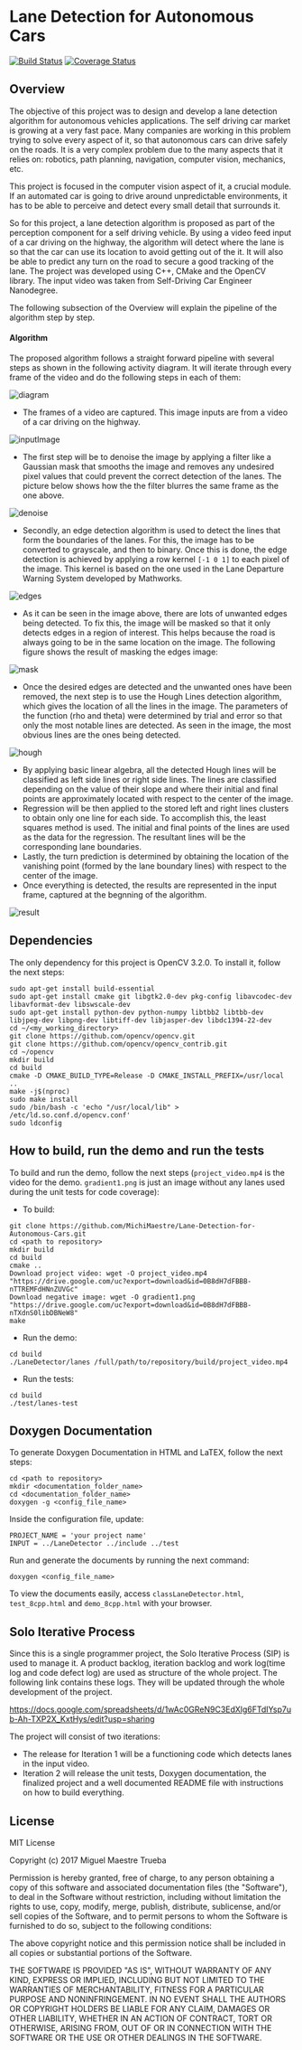 # Lane Detection for Autonomous Cars
[![Build Status](https://travis-ci.org/MichiMaestre/Lane-Detection-for-Autonomous-Cars.svg?branch=master)](https://travis-ci.org/MichiMaestre/Lane-Detection-for-Autonomous-Cars)
[![Coverage Status](https://coveralls.io/repos/github/MichiMaestre/Lane-Detection-for-Autonomous-Cars/badge.svg?branch=master)](https://coveralls.io/github/MichiMaestre/Lane-Detection-for-Autonomous-Cars?branch=master)

## Overview
The objective of this project was to design and develop a lane detection algorithm for autonomous vehicles applications. The self driving car market is growing at a very fast pace. Many companies are working in this problem trying to solve every aspect of it, so that autonomous cars can drive safely on the roads. It is a very complex problem due to the many aspects that it relies on: robotics, path planning, navigation, computer vision, mechanics, etc.

This project is focused in the computer vision aspect of it, a crucial module. If an automated car is going to drive around unpredictable environments, it has to be able to perceive and detect every small detail that surrounds it.

So for this project, a lane detection algorithm is proposed as part of the perception component for a self driving vehicle. By using a video feed input of a car driving on the highway, the algorithm will detect where the lane is so that the car can use its location to avoid getting out of the it. It will also be able to predict any turn on the road to secure a good tracking of the lane. 
The project was developed using C++, CMake and the OpenCV library. The input video was taken from Self-Driving Car Engineer Nanodegree. 

The following subsection of the Overview will explain the pipeline of the algorithm step by step. 

#### Algorithm
The proposed algorithm follows a straight forward pipeline with several steps as shown in the following activity diagram. It will iterate through every frame of the video and do the following steps in each of them:

![diagram](https://github.com/MichiMaestre/Lane-Detection-for-Autonomous-Cars/blob/master/UML/initial/Activity_UML.png)

* The frames of a video are captured. This image inputs are from a video of a car driving on the highway.

![inputImage](https://github.com/MichiMaestre/Lane-Detection-for-Autonomous-Cars/blob/master/images/inputImage.png)

* The first step will be to denoise the image by applying a filter like a Gaussian mask that smooths the image and removes any undesired pixel values that could prevent the correct detection of the lanes. The picture below shows how the the filter blurres the same frame as the one above.

![denoise](https://github.com/MichiMaestre/Lane-Detection-for-Autonomous-Cars/blob/master/images/denoise.png) 

* Secondly, an edge detection algorithm is used to detect the lines that form the boundaries of the lanes. For this, the image has to be converted to grayscale, and then to binary. Once this is done, the edge detection is achieved by applying a row kernel `[-1 0 1]` to each pixel of the image. This kernel is based on the one used in the Lane Departure Warning System developed by Mathworks.

![edges](https://github.com/MichiMaestre/Lane-Detection-for-Autonomous-Cars/blob/master/images/edges.png)

* As it can be seen in the image above, there are lots of unwanted edges being detected. To fix this, the image will be masked so that it only detects edges in a region of interest. This helps because the road is always going to be in the same location on the image. The following figure shows the result of masking the edges image:

![mask](https://github.com/MichiMaestre/Lane-Detection-for-Autonomous-Cars/blob/master/images/mask.png)

* Once the desired edges are detected and the unwanted ones have been removed, the next step is to use the Hough Lines detection algorithm, which gives the location of all the lines in the image. The parameters of the function (rho and theta) were determined by trial and error so that only the most notable lines are detected. As seen in the image, the most obvious lines are the ones being detected.

![hough](https://github.com/MichiMaestre/Lane-Detection-for-Autonomous-Cars/blob/master/images/hough.png)

* By applying basic linear algebra, all the detected Hough lines will be classified as left side lines or right side lines. The lines are classified depending on the value of their slope and where their initial and final points are approximately located with respect to the center of the image.
* Regression will be then applied to the stored left and right lines clusters to obtain only one line for each side. To accomplish this, the least squares method is used. The initial and final points of the lines are used as the data for the regression. The resultant lines will be the corresponding lane boundaries.
* Lastly, the turn prediction is determined by obtaining the location of the vanishing point (formed by the lane boundary lines) with respect to the center of the image.
* Once everything is detected, the results are represented in the input frame, captured at the begnning of the algorithm.

![result](https://github.com/MichiMaestre/Lane-Detection-for-Autonomous-Cars/blob/master/images/Final.png) 

## Dependencies
The only dependency for this project is OpenCV 3.2.0. To install it, follow the next steps:

```
sudo apt-get install build-essential
sudo apt-get install cmake git libgtk2.0-dev pkg-config libavcodec-dev libavformat-dev libswscale-dev
sudo apt-get install python-dev python-numpy libtbb2 libtbb-dev libjpeg-dev libpng-dev libtiff-dev libjasper-dev libdc1394-22-dev
cd ~/<my_working_directory>
git clone https://github.com/opencv/opencv.git
git clone https://github.com/opencv/opencv_contrib.git
cd ~/opencv
mkdir build
cd build
cmake -D CMAKE_BUILD_TYPE=Release -D CMAKE_INSTALL_PREFIX=/usr/local ..
make -j$(nproc)
sudo make install
sudo /bin/bash -c 'echo "/usr/local/lib" > /etc/ld.so.conf.d/opencv.conf'
sudo ldconfig
```

## How to build, run the demo and run the tests
To build and run the demo, follow the next steps (`project_video.mp4` is the video for the demo. `gradient1.png` is just an image without any lanes used during the unit tests for code coverage):

* To build:
```
git clone https://github.com/MichiMaestre/Lane-Detection-for-Autonomous-Cars.git
cd <path to repository>
mkdir build
cd build
cmake ..
Download project video: wget -O project_video.mp4 "https://drive.google.com/uc?export=download&id=0B8dH7dFBBB-nTTREMFdHNnZUVGc"
Download negative image: wget -O gradient1.png "https://drive.google.com/uc?export=download&id=0B8dH7dFBBB-nTXdnS0libDBNeW8"
make
```
* Run the demo:
```
cd build
./LaneDetector/lanes /full/path/to/repository/build/project_video.mp4
```
* Run the tests:
```
cd build
./test/lanes-test
```

## Doxygen Documentation
To generate Doxygen Documentation in HTML and LaTEX, follow the next steps:

```
cd <path to repository>
mkdir <documentation_folder_name>
cd <documentation_folder_name>
doxygen -g <config_file_name>
```
Inside the configuration file, update:
```
PROJECT_NAME = 'your project name'
INPUT = ../LaneDetector ../include ../test
```
Run and generate the documents by running the next command:
```
doxygen <config_file_name>
```
To view the documents easily, access `classLaneDetector.html`, `test_8cpp.html` and `demo_8cpp.html` with your browser.

## Solo Iterative Process
Since this is a single programmer project, the Solo Iterative Process (SIP) is used to manage it. A product backlog, iteration backlog and work log(time log and code defect log) are used as structure of the whole project. The following link contains these logs. They will be updated through the whole development of the project.

https://docs.google.com/spreadsheets/d/1wAc0GReN9C3EdXlg6FTdIYsp7ub-Ah-TXP2X_KxtHys/edit?usp=sharing

The project will consist of two iterations:
* The release for Iteration 1 will be a functioning code which detects lanes in the input video.
* Iteration 2 will release the unit tests, Doxygen documentation, the finalized project and a well documented README file with instructions on how to build everything. 

## License

MIT License

Copyright (c) 2017 Miguel Maestre Trueba

Permission is hereby granted, free of charge, to any person obtaining a copy of this software and associated documentation files (the "Software"), to deal in the Software without restriction, including without limitation the rights to use, copy, modify, merge, publish, distribute, sublicense, and/or sell copies of the Software, and to permit persons to whom the Software is furnished to do so, subject to the following conditions:

The above copyright notice and this permission notice shall be included in all copies or substantial portions of the Software.

THE SOFTWARE IS PROVIDED "AS IS", WITHOUT WARRANTY OF ANY KIND, EXPRESS OR IMPLIED, INCLUDING BUT NOT LIMITED TO THE WARRANTIES OF MERCHANTABILITY, FITNESS FOR A PARTICULAR PURPOSE AND NONINFRINGEMENT. IN NO EVENT SHALL THE AUTHORS OR COPYRIGHT HOLDERS BE LIABLE FOR ANY CLAIM, DAMAGES OR OTHER LIABILITY, WHETHER IN AN ACTION OF CONTRACT, TORT OR OTHERWISE, ARISING FROM, OUT OF OR IN CONNECTION WITH THE SOFTWARE OR THE USE OR OTHER DEALINGS IN THE SOFTWARE.

